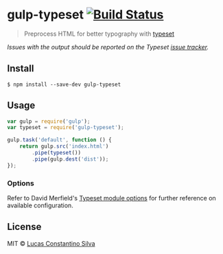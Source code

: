 # gulp-typeset [![Build Status](https://travis-ci.org/lucasconstantino/gulp-typeset.svg?branch=master)](https://travis-ci.org/lucasconstantino/gulp-typeset)

> Preprocess HTML for better typography with [typeset](https://github.com/davidmerfield/typeset)

*Issues with the output should be reported on the Typeset [issue tracker](https://github.com/davidmerfield/typeset/issues).*


## Install

```
$ npm install --save-dev gulp-typeset
```


## Usage

```js
var gulp = require('gulp');
var typeset = require('gulp-typeset');

gulp.task('default', function () {
	return gulp.src('index.html')
		.pipe(typeset())
		.pipe(gulp.dest('dist'));
});
```


### Options

Refer to David Merfield's [Typeset module options](https://github.com/davidmerfield/typeset#options) for further reference on available configuration.


## License

MIT © [Lucas Constantino Silva](https://github.com/lucasconstantino)
